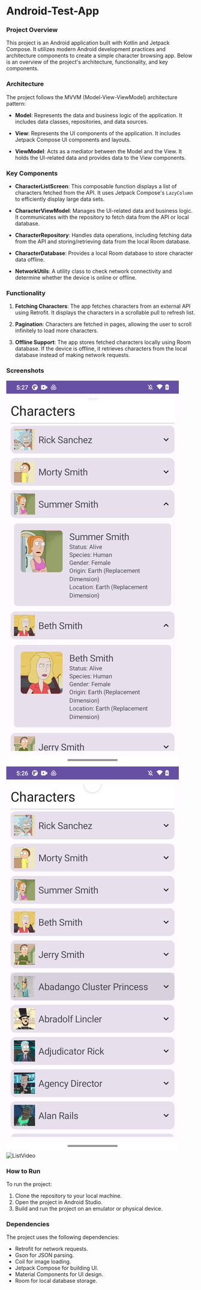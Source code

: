 # Android-Test-App
### Project Overview

This project is an Android application built with Kotlin and Jetpack Compose. It utilizes modern Android development practices and architecture components to create a simple character browsing app. Below is an overview of the project's architecture, functionality, and key components.

### Architecture

The project follows the MVVM (Model-View-ViewModel) architecture pattern:

- **Model**: Represents the data and business logic of the application. It includes data classes, repositories, and data sources.
  
- **View**: Represents the UI components of the application. It includes Jetpack Compose UI components and layouts.
  
- **ViewModel**: Acts as a mediator between the Model and the View. It holds the UI-related data and provides data to the View components.

### Key Components

- **CharacterListScreen**: This composable function displays a list of characters fetched from the API. It uses Jetpack Compose's `LazyColumn` to efficiently display large data sets.

- **CharacterViewModel**: Manages the UI-related data and business logic. It communicates with the repository to fetch data from the API or local database.

- **CharacterRepository**: Handles data operations, including fetching data from the API and storing/retrieving data from the local Room database.

- **CharacterDatabase**: Provides a local Room database to store character data offline.

- **NetworkUtils**: A utility class to check network connectivity and determine whether the device is online or offline.

### Functionality

1. **Fetching Characters**: The app fetches characters from an external API using Retrofit. It displays the characters in a scrollable pull to refresh list.
  
2. **Pagination**: Characters are fetched in pages, allowing the user to scroll infinitely to load more characters.

3. **Offline Support**: The app stores fetched characters locally using Room database. If the device is offline, it retrieves characters from the local database instead of making network requests.

### Screenshots
![List](assets/List.png)
![ListCard](assets/ListCard.png)
![ListVideo](assets/VideoGif.gif)

### How to Run

To run the project:

1. Clone the repository to your local machine.
2. Open the project in Android Studio.
3. Build and run the project on an emulator or physical device.

### Dependencies

The project uses the following dependencies:

- Retrofit for network requests.
- Gson for JSON parsing.
- Coil for image loading.
- Jetpack Compose for building UI.
- Material Components for UI design.
- Room for local database storage.


